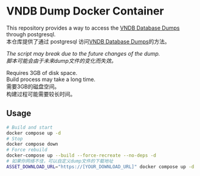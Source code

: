# VNDB Dump Docker Container

This repository provides a way to access the [VNDB Database Dumps](https://vndb.org/d14) through postgresql.  
本仓库提供了通过 postgresql 访问[VNDB Database Dumps](https://vndb.org/d14)的方法。

*The script may break due to the future changes of the dump.*  
*脚本可能会由于未来dump文件的变化而失效。*  

Requires 3GB of disk space.  
Build process may take a long time.  
需要3GB的磁盘空间。  
构建过程可能需要较长时间。  

## Usage

```bash
# Build and start
docker compose up -d
# Stop
docker compose down
# Force rebuild
docker-compose up --build --force-recreate --no-deps -d
# 如果你网络不佳，可以自定义dump文件的下载地址
ASSET_DOWNLOAD_URL="https://[YOUR_DOWNLOAD_URL]" docker compose up -d
```